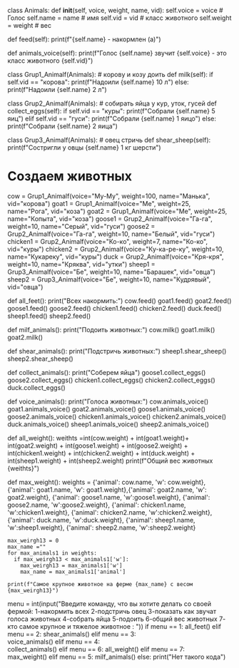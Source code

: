 class Animals:
  def __init__(self, voice, weight, name, vid):
    self.voice = voice # Голос
    self.name = name # имя
    self.vid = vid # класс животного
    self.weight = weight # вес 
  
  def feed(self):
    print(f"{self.name} - накормлен (a)")
  
  def animals_voice(self):
    print(f"Голос {self.name} звучит {self.voice} - это класс животного {self.vid}")


class Grup1_Animalf(Animals): # корову и козу доить
  def milk(self):
    if self.vid == "корова":
      print(f"Надоили {self.name} 10 л")
    else:
      print(f"Надоили {self.name} 2 л")


class Grup2_Animalf(Animals): # собирать яйца у кур, уток, гусей
    def collect_eggs(self):
      if self.vid == "куры":
        print(f"Собрали {self.name} 5 яиц")
      elif self.vid == "гуси": 
        print(f"Собрали {self.name} 1 яицо")
      else:
        print(f"Собрали {self.name} 2 яица")

class Grup3_Animalf(Animals): # овец стричь
    def shear_sheep(self):
      print(f"Состригли у овцы {self.name} 1 кг шерсти") 


# Создаем животных
cow = Grup1_Animalf(voice="Му-Му", weight=100, name="Манька", vid="корова")
goat1 = Grup1_Animalf(voice="Ме", weight=25, name="Рога", vid="коза")
goat2 = Grup1_Animalf(voice="Ме", weight=25, name="Копыта", vid="коза")
goose1 = Grup2_Animalf(voice="Га-га", weight=10, name="Серый", vid="гуси")
goose2 = Grup2_Animalf(voice="Га-га", weight=10, name="Белый", vid="гуси")
chicken1 = Grup2_Animalf(voice="Ко-ко", weight=7, name="Ко-ко", vid="куры")
chicken2 = Grup2_Animalf(voice="Ку-ка-ре-ку", weight=10, name="Кукареку", vid="куры")
duck = Grup2_Animalf(voice="Кря-кря", weight=10, name="Кряква", vid="утки")
sheep1 = Grup3_Animalf(voice="Бе", weight=10, name="Барашек", vid="овца")
sheep2 = Grup3_Animalf(voice="Бе", weight=10, name="Кудрявый", vid="овца")

def all_feet():
  print("Всех накормить:")
  cow.feed()
  goat1.feed()
  goat2.feed()
  goose1.feed()
  goose2.feed()
  chicken1.feed()
  chicken2.feed()
  duck.feed()
  sheep1.feed()
  sheep2.feed()
  

def milf_animals():
  print("Подоить животных:")
  cow.milk()
  goat1.milk()
  goat2.milk()


def shear_animals():
  print("Подстричь животных:")
  sheep1.shear_sheep()
  sheep2.shear_sheep()


def collect_animals():
  print("Соберем яйца")
  goose1.collect_eggs()
  goose2.collect_eggs()
  chicken1.collect_eggs()
  chicken2.collect_eggs()
  duck.collect_eggs()

def voice_animals():
  print("Голоса животных:")
  cow.animals_voice()
  goat1.animals_voice()
  goat2.animals_voice()
  goose1.animals_voice()
  goose2.animals_voice()
  chicken1.animals_voice()
  chicken2.animals_voice()
  duck.animals_voice()
  sheep1.animals_voice()
  sheep2.animals_voice()

def all_weight():
  weithts =int(cow.weight) + int(goat1.weight)+ int(goat2.weight) + int(goose1.weight) + int(goose2.weight) + int(chicken1.weight) + int(chicken2.weight) + int(duck.weight) + int(sheep1.weight) + int(sheep2.weight)
  print(f"Общий вес животных {weithts}")

def max_weight():
    weights = {'animal': cow.name, 'w': cow.weight},{'animal': goat1.name, 'w': goat1.weight},{'animal': goat2.name, 'w': goat2.weight}, {'animal': goose1.name, 'w':goose1.weight}, {'animal': goose2.name, 'w':goose2.weight}, {'animal': chicken1.name, 'w':chicken1.weight}, {'animal': chicken2.name, 'w':chicken2.weight}, {'animal': duck.name, 'w':duck.weight}, {'animal': sheep1.name, 'w':sheep1.weight}, {'animal': sheep2.name, 'w':sheep2.weight}
    
    max_weirgh13 = 0
    max_name =""
    for max_animals1 in weights:
      if max_weirgh13 < max_animals1['w']:
        max_weirgh13 = max_animals1['w']
        max_name = max_animals1['animal']
    
    print(f"Самое крупное животное на ферме {max_name} с весом {max_weirgh13}")

menu = int(input("Введите команду, что вы хотите делать со своей фермой: 1-накормить всех 2-подстричь овец 3-показать как звучат голоса животных 4-собрать яйца 5-подоить 6-общий вес животных 7- кто самое крупное и тяжелое животное : "))
if menu == 1: 
  all_feet()
elif menu == 2:
  shear_animals()
elif menu == 3:  
  voice_animals()
elif menu == 4:  
  collect_animals()
elif menu == 6:
  all_weight()
elif menu == 7:  
  max_weight()
elif menu == 5: 
  milf_animals()
else:
  print("Нет такого кода")
